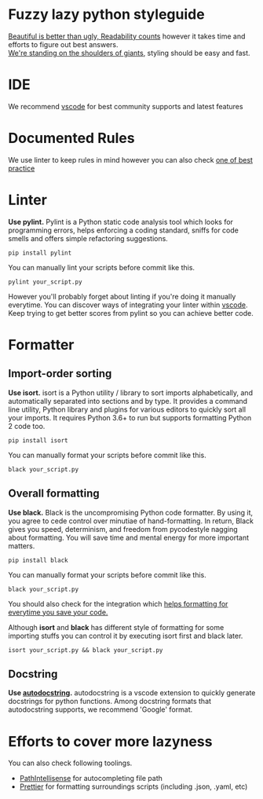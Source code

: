 # Fuzzy lazy python styleguide
[Beautiful is better than ugly, Readability counts](https://www.python.org/dev/peps/pep-0020/) however it takes time and efforts to figure out best answers.  
[We're standing on the shoulders of giants](https://github.com/trending/python), styling should be easy and fast.

# IDE
We recommend [vscode](https://code.visualstudio.com/) for best community supports and latest features

# Documented Rules

We use linter to keep rules in mind however you can also check [one of best practice](https://google.github.io/styleguide/pyguide.html)

# Linter

**Use pylint.** Pylint is a Python static code analysis tool which looks for programming errors, helps enforcing a coding standard, sniffs for code smells and offers simple refactoring suggestions.

```
pip install pylint
```
You can manually lint your scripts before commit like this.
```
pylint your_script.py
```
However you'll probably forget about linting if you're doing it manually everytime. You can discover ways of integrating your linter within [vscode](https://code.visualstudio.com/docs/python/linting).  
Keep trying to get better scores from pylint so you can achieve better code.

# Formatter

## Import-order sorting

**Use isort.** isort is a Python utility / library to sort imports alphabetically, and automatically separated into sections and by type. It provides a command line utility, Python library and plugins for various editors to quickly sort all your imports. It requires Python 3.6+ to run but supports formatting Python 2 code too.

```
pip install isort
```
You can manually format your scripts before commit like this.
```
black your_script.py
```

## Overall formatting

**Use black.** Black is the uncompromising Python code formatter. By using it, you agree to cede control over minutiae of hand-formatting. In return, Black gives you speed, determinism, and freedom from pycodestyle nagging about formatting. You will save time and mental energy for more important matters.

```
pip install black
```
You can manually format your scripts before commit like this.
```
black your_script.py
```
You should also check for the integration which [helps formatting for everytime you save your code.](https://code.visualstudio.com/docs/python/editing#_run-selectionline-in-terminal-repl)

Although **isort** and **black** has different style of formatting for some importing stuffs you can control it by executing isort first and black later.

```
isort your_script.py && black your_script.py
```

## Docstring

**Use [autodocstring](https://marketplace.visualstudio.com/items?itemName=njpwerner.autodocstring).** autodocstring is a vscode extension to quickly generate docstrings for python functions. Among docstring formats that autodocstring supports, we recommend 'Google' format.

# Efforts to cover more lazyness

You can also check following toolings.

* [PathIntellisense](https://marketplace.visualstudio.com/items?itemName=christian-kohler.path-intellisense) for autocompleting file path
* [Prettier](https://marketplace.visualstudio.com/items?itemName=esbenp.prettier-vscode) for formatting surroundings scripts (including .json, .yaml, etc)

